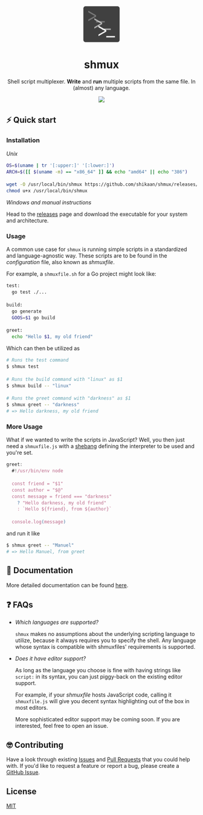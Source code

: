 <p align="center">
  <img width="96" height="96" src="./docs/96x96.png" alt="logo">
</p>

<h1 align="center">shmux</h1>

<p align="center">
Shell script multiplexer.
<b>Write</b> and <b>run</b> multiple scripts from the same file. In (almost) any language.
</p>

<p align="center">
  <a href="https://asciinema.org/a/548928" target="_blank">
    <img src="https://asciinema.org/a/548928.svg" height="288"/>
  </a>
</p>

## ⚡️ Quick start

### Installation

_Unix_
```sh
OS=$(uname | tr '[:upper:]' '[:lower:]')
ARCH=$([[ $(uname -m) == "x86_64" ]] && echo "amd64" || echo "386")

wget -O /usr/local/bin/shmux https://github.com/shikaan/shmux/releases/latest/download/shmux-${OS}-${ARCH}
chmod u+x /usr/local/bin/shmux
```

_Windows and manual instructions_

Head to the [releases](https://github.com/shikaan/shmux/releases) page and download the executable for your system and architecture.

### Usage

A common use case for `shmux` is running simple scripts in a standardized and language-agnostic way. These scripts are to be found in the _configuration_ file, also known as _shmuxfile_.

For example, a `shmuxfile.sh` for a Go project might look like: 

```sh
test:
  go test ./...

build:
  go generate
  GOOS=$1 go build

greet:
  echo "Hello $1, my old friend"
```

Which can then be utilized as

```bash
# Runs the test command
$ shmux test

# Runs the build command with "linux" as $1
$ shmux build -- "linux"

# Runs the greet command with "darkness" as $1
$ shmux greet -- "darkness" 
# => Hello darkness, my old friend
```

### More Usage

What if we wanted to write the scripts in JavaScript? Well, you then just need a `shmuxfile.js` with a [shebang](https://en.wikipedia.org/wiki/Shebang_(Unix)) defining the interpreter to be used and you're set.

```js
greet:
  #!/usr/bin/env node

  const friend = "$1"
  const author = "$@"
  const message = friend === "darkness" 
    ? "Hello darkness, my old friend"
    : `Hello ${friend}, from ${author}`
  
  console.log(message)
```

and run it like

```bash
$ shmux greet -- "Manuel"
# => Hello Manuel, from greet
```

## 📄 Documentation

More detailed documentation can be found [here](./docs/docs.md).

## ❓ FAQs

* _Which languages are supported?_
  
  `shmux` makes no assumptions about the underlying scripting language to utilize, because it always requires you to specify the shell. Any language whose syntax is compatible with shmuxfiles' requirements is supported.

* _Does it have editor support?_

  As long as the language you choose is fine with having strings like `script:` in its syntax, you can just piggy-back on the existing editor support. 
  
  For example, if your _shmuxfile_ hosts JavaScript code, calling it `shmuxfile.js` will give you decent syntax highlighting out of the box in most editors.

  More sophisticated editor support may be coming soon. If you are interested, feel free to open an issue.

## 🤓 Contributing

Have a look through existing [Issues](https://github.com/shikaan/shmux/issues) and [Pull Requests](https://github.com/shikaan/shmux/pulls) that you could help with. If you'd like to request a feature or report a bug, please create a [GitHub Issue](https://github.com/shikaan/shmux/issues).

## License

[MIT](./LICENSE)